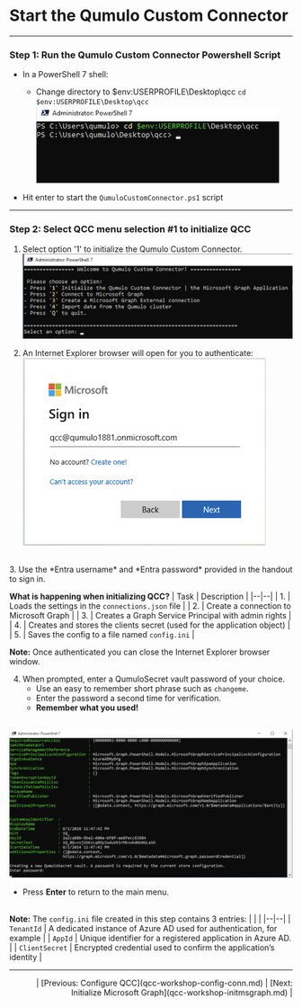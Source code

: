 # Start the Qumulo Custom Connector

---
### Step 1: Run the Qumulo Custom Connector Powershell Script

- In a PowerShell 7 shell:
     - Change directory to $env:USERPROFILE\Desktop\qcc 
  `cd $env:USERPROFILE\Desktop\qcc`  <br>
![enter image description here](https://github.com/Qumulo/QumuloCustomConnector/blob/main/workshop/images/qcc-powershell-cd-qcc-dir.png?raw=true)
  
- Hit enter to start the `QumuloCustomConnector.ps1` script

---
### Step 2: Select QCC menu selection #1 to initialize QCC

1. Select option '1' to initialize the Qumulo Custom Connector. <br>
![enter image description here](https://github.com/Qumulo/QumuloCustomConnector/blob/main/workshop/images/qcc-menu.png?raw=true)

2. An Internet Explorer browser will open for you to authenticate: <br>
![enter image description here](https://github.com/Qumulo/QumuloCustomConnector/blob/main/workshop/images/qcc-step1-microsoft-signin.png?raw=true)
<br>
3. Use the *Entra username* and *Entra password* provided in the handout to sign in.

**What is happening when initializing QCC?**
|  Task |  Description |
|--|--|
| 1. | Loads the settings in the `connections.json` file  |
| 2. | Create a connection to Microsoft Graph |
| 3. | Creates a Graph Service Principal with admin rights  |
| 4. | Creates and stores the clients secret (used for the application object)  |
| 5. | Saves the config to a file named `config.ini`  |

**Note:** Once authenticated you can close the Internet Explorer browser window. 

4. When prompted, enter a QumuloSecret vault password of your choice.
    - Use an easy to remember short phrase such as `changeme`. 
    - Enter the password a second time for verification.
    - **Remember what you used!** <br><br>
    
![enter image description here](https://github.com/Qumulo/QumuloCustomConnector/blob/main/workshop/images/qcc-step1-output.png?raw=true)
<br>
 - Press **Enter** to return to the main menu.  <br><br>

**Note:** The `config.ini` file created in this step contains 3 entries: 
|  |  |
|--|--|
| `TenantId`  | A dedicated instance of Azure AD used for authentication, for example |
| `AppId` | Unique identifier for a registered application in Azure AD. | 
| `ClientSecret` | Encrypted credential used to confirm the application’s identity |


---
<div align="right">
  | [Previous: Configure QCC](qcc-workshop-config-conn.md) | [Next: Initialize Microsoft Graph](qcc-workshop-initmsgraph.md) |
</div>

